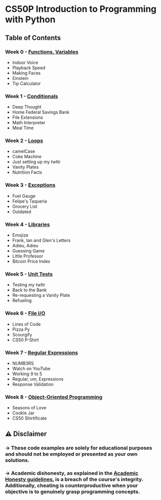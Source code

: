 # CS50P Introduction to Programming with Python 

## Table of Contents
### Week 0 - [Functions, Variables](https://cs50.harvard.edu/python/2022/weeks/0/)
- Indoor Voice
- Playback Speed
- Making Faces
- Einstein
- Tip Calculator

### Week 1 - [Conditionals](https://cs50.harvard.edu/python/2022/weeks/1/)
- Deep Thought
- Home Federal Savings Bank
- File Extensions
- Math Interpreter
- Meal Time

### Week 2 - [Loops](https://cs50.harvard.edu/python/2022/weeks/2/)
- camelCase
- Coke Machine
- Just setting up my twttr
- Vanity Plates
- Nutrition Facts

### Week 3 - [Exceptions](https://cs50.harvard.edu/python/2022/weeks/3/)
- Fuel Gauge
- Felipe's Taqueria
- Grocery List
- Outdated

### Week 4 - [Libraries](https://cs50.harvard.edu/python/2022/weeks/4/)
- Emojize
- Frank, Ian and Glen's Letters
- Adieu, Adieu
- Guessing Game
- Little Professor
- Bitcoin Price Index

### Week 5 - [Unit Tests](https://cs50.harvard.edu/python/2022/weeks/5/)
- Testing my twttr
- Back to the Bank
- Re-requesting a Vanity Plate
- Refueling

### Week 6 - [File I/O](https://cs50.harvard.edu/python/2022/weeks/6/)
- Lines of Code
- Pizza Py
- Scourgify
- CS50 P-Shirt

### Week 7 - [Regular Expressions](https://cs50.harvard.edu/python/2022/weeks/7/)
- NUMB3RS
- Watch on YouTube
- Working 9 to 5
- Regular, um, Expressions
- Response Validation

### Week 8 - [Object-Oriented Programming](https://cs50.harvard.edu/python/2022/weeks/8)
- Seasons of Love
- Cookie Jar
- CS50 Shirtificate

## :warning: Disclaimer

### -> **These code examples are solely for educational purposes and should not be employed or presented as your own solutions.**

### -> **Academic dishonesty, as explained in the [Academic Honesty guidelines](https://cs50.harvard.edu/python/2022/honesty/), is a breach of the course's integrity. Additionally, cheating is counterproductive when your objective is to genuinely grasp programming concepts.**
<br/>
